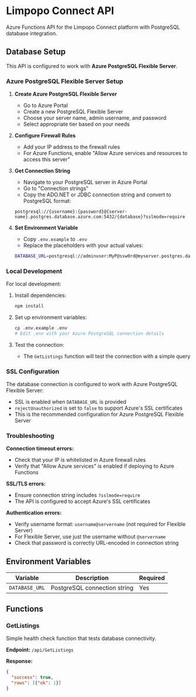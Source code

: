 # Limpopo Connect API

Azure Functions API for the Limpopo Connect platform with PostgreSQL database integration.

## Database Setup

This API is configured to work with **Azure PostgreSQL Flexible Server**.

### Azure PostgreSQL Flexible Server Setup

1. **Create Azure PostgreSQL Flexible Server**
   - Go to Azure Portal
   - Create a new PostgreSQL Flexible Server
   - Choose your server name, admin username, and password
   - Select appropriate tier based on your needs

2. **Configure Firewall Rules**
   - Add your IP address to the firewall rules
   - For Azure Functions, enable "Allow Azure services and resources to access this server"

3. **Get Connection String**
   - Navigate to your PostgreSQL server in Azure Portal
   - Go to "Connection strings"
   - Copy the ADO.NET or JDBC connection string and convert to PostgreSQL format:
   
   ```
   postgresql://{username}:{password}@{server-name}.postgres.database.azure.com:5432/{database}?sslmode=require
   ```

4. **Set Environment Variable**
   - Copy `.env.example` to `.env`
   - Replace the placeholders with your actual values:
   
   ```bash
   DATABASE_URL=postgresql://adminuser:MyP@ssw0rd@myserver.postgres.database.azure.com:5432/limpopoconnect?sslmode=require
   ```

### Local Development

For local development:

1. Install dependencies:
   ```bash
   npm install
   ```

2. Set up environment variables:
   ```bash
   cp .env.example .env
   # Edit .env with your Azure PostgreSQL connection details
   ```

3. Test the connection:
   - The `GetListings` function will test the connection with a simple query

### SSL Configuration

The database connection is configured to work with Azure PostgreSQL Flexible Server:
- SSL is enabled when `DATABASE_URL` is provided
- `rejectUnauthorized` is set to `false` to support Azure's SSL certificates
- This is the recommended configuration for Azure PostgreSQL Flexible Server

### Troubleshooting

**Connection timeout errors:**
- Check that your IP is whitelisted in Azure firewall rules
- Verify that "Allow Azure services" is enabled if deploying to Azure Functions

**SSL/TLS errors:**
- Ensure connection string includes `?sslmode=require`
- The API is configured to accept Azure's SSL certificates

**Authentication errors:**
- Verify username format: `username@servername` (not required for Flexible Server)
- For Flexible Server, use just the username without `@servername`
- Check that password is correctly URL-encoded in connection string

## Environment Variables

| Variable | Description | Required |
|----------|-------------|----------|
| `DATABASE_URL` | PostgreSQL connection string | Yes |

## Functions

### GetListings
Simple health check function that tests database connectivity.

**Endpoint:** `/api/GetListings`

**Response:**
```json
{
  "success": true,
  "rows": [{"ok": 1}]
}
```
